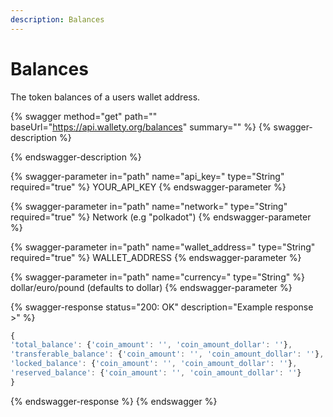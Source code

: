 ```yaml
---
description: Balances
---
```


# Balances

The token balances of a users wallet address.

{% swagger method="get" path="" baseUrl="https://api.wallety.org/balances" summary="" %}
{% swagger-description %}

{% endswagger-description %}

{% swagger-parameter in="path" name="api_key=" type="String" required="true" %}
YOUR_API_KEY
{% endswagger-parameter %}

{% swagger-parameter in="path" name="network=" type="String" required="true" %}
Network (e.g "polkadot")
{% endswagger-parameter %}

{% swagger-parameter in="path" name="wallet_address=" type="String" required="true" %}
WALLET_ADDRESS
{% endswagger-parameter %}

{% swagger-parameter in="path" name="currency=" type="String" %}
dollar/euro/pound (defaults to dollar)
{% endswagger-parameter %}

{% swagger-response status="200: OK" description="Example response >" %}
```javascript
{
'total_balance': {'coin_amount': '', 'coin_amount_dollar': ''},
'transferable_balance': {'coin_amount': '', 'coin_amount_dollar': ''},
'locked_balance': {'coin_amount': '', 'coin_amount_dollar': ''},
'reserved_balance': {'coin_amount': '', 'coin_amount_dollar': ''}
}
```
{% endswagger-response %}
{% endswagger %}
